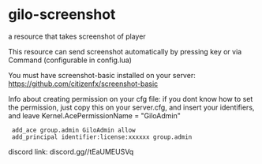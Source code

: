 # gilo-screenshot
a resource that takes screenshot of player


This resource can send screenshot automatically by pressing key or via Command (configurable in config.lua)

You must have screenshot-basic installed on your server: https://github.com/citizenfx/screenshot-basic


Info about creating permission on your cfg file:
if you dont know how to set the permission, just copy this on your server.cfg, and insert your identifiers, and leave Kernel.AcePermissionName = "GiloAdmin" 

     add_ace group.admin GiloAdmin allow
     add_principal identifier:license:xxxxxx group.admin


discord link: discord.gg//tEaUMEUSVq
